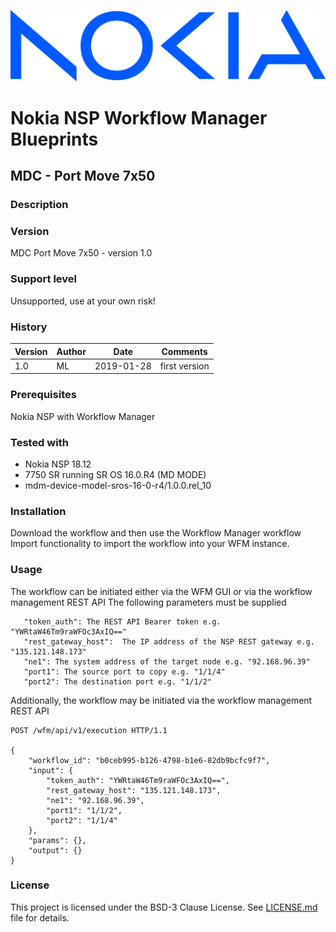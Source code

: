![NOKIA](https://raw.githubusercontent.com/nokia/nsp-workflow/master/logo.png)
# Nokia NSP Workflow Manager Blueprints
## MDC - Port Move 7x50

### Description

### Version
MDC Port Move 7x50 - version 1.0

### Support level
Unsupported, use at your own risk!

### History
|Version|Author|Date      |Comments     |
|-------|------|----------|-------------|
|   1.0 |  ML  |2019-01-28|first version|

### Prerequisites
Nokia NSP with Workflow Manager

### Tested with
* Nokia NSP 18.12
* 7750 SR running SR OS 16.0.R4 (MD MODE)
* mdm-device-model-sros-16-0-r4/1.0.0.rel_10

### Installation
Download the workflow and then use the Workflow Manager workflow Import functionality to import the workflow into your WFM instance.

### Usage
The workflow can be initiated either via the WFM GUI or via the workflow management REST API The following parameters must be supplied

```
   "token_auth": The REST API Bearer token e.g. "YWRtaW46Tm9raWFOc3AxIQ=="
   "rest_gateway_host":  The IP address of the NSP REST gateway e.g.  "135.121.148.173"
   "ne1": The system address of the target node e.g. "92.168.96.39"
   "port1": The source port to copy e.g. "1/1/4"
   "port2": The destination port e.g. "1/1/2"
```

Additionally, the workflow may be initiated via the workflow management REST API

```
POST /wfm/api/v1/execution HTTP/1.1

{
    "workflow_id": "b0ceb995-b126-4798-b1e6-82db9bcfc9f7",
    "input": {
        "token_auth": "YWRtaW46Tm9raWFOc3AxIQ==",
        "rest_gateway_host": "135.121.148.173",
        "ne1": "92.168.96.39",
        "port1": "1/1/2",
        "port2": "1/1/4"
    },
    "params": {},
    "output": {}
}
```

### License
This project is licensed under the BSD-3 Clause License. See
[LICENSE.md](https://raw.githubusercontent.com/nokia/nsp-workflow/master/LICENSE.md) file for details.
